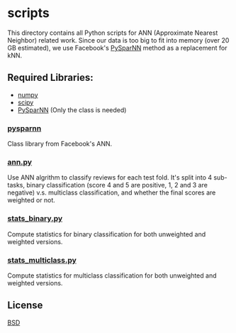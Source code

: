 # scripts

This directory contains all Python scripts for ANN (Approximate Nearest Neighbor) related work. Since our data is too big to fit into memory (over 20 GB estimated), we use Facebook's [PySparNN](https://github.com/facebookresearch/pysparnn) method as a replacement for kNN.

## Required Libraries:
* [numpy](http://www.numpy.org/)
* [scipy](https://www.scipy.org/)
* [PySparNN](https://github.com/facebookresearch/pysparnn) (Only the class is needed)

### [pysparnn](pysparnn/)
Class library from Facebook's ANN.

### [ann.py](ann.py)
Use ANN algrithm to classify reviews for each test fold. It's split into 4 sub-tasks, binary classification (score 4 and 5 are positive, 1, 2 and 3 are negative) v.s. multiclass classification, and whether the final scores are weighted or not.

### [stats_binary.py](stats_binary.py)
Compute statistics for binary classification for both unweighted and weighted versions.

### [stats_multiclass.py](stats_multiclass.py)
Compute statistics for multiclass classification for both unweighted and weighted versions.

## License
[BSD](../LICENSE)
